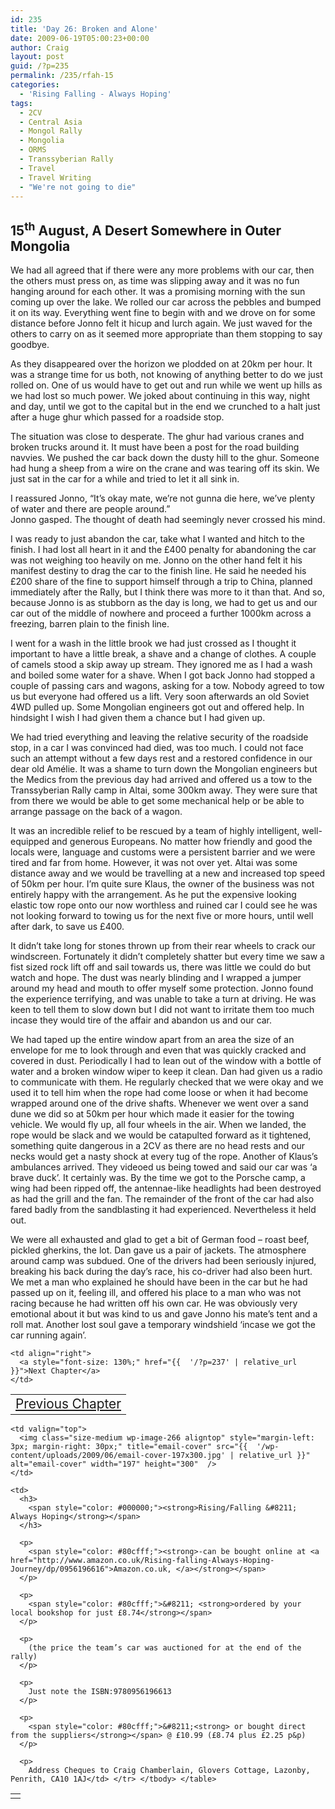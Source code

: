 ```yaml
---
id: 235
title: 'Day 26: Broken and Alone'
date: 2009-06-19T05:00:23+00:00
author: Craig
layout: post
guid: /?p=235
permalink: /235/rfah-15
categories:
  - 'Rising Falling - Always Hoping'
tags:
  - 2CV
  - Central Asia
  - Mongol Rally
  - Mongolia
  - ORMS
  - Transsyberian Rally
  - Travel
  - Travel Writing
  - "We're not going to die"
---
```

## 15<sup>th</sup> August, A Desert Somewhere in Outer Mongolia

We had all agreed that if there were any more problems with our car, then the others must press on, as time was slipping away and it was no fun hanging around for each other. It was a promising morning with the sun coming up over the lake. We rolled our car across the pebbles and bumped it on its way. Everything went fine to begin with and we drove on for some distance before Jonno felt it hicup and lurch again. We just waved for the others to carry on as it seemed more appropriate than them stopping to say goodbye. 

As they disappeared over the horizon we plodded on at 20km per hour. It was a strange time for us both, not knowing of anything better to do we just rolled on. One of us would have to get out and run while we went up hills as we had lost so much power. We joked about continuing in this way, night and day, until we got to the capital but in the end we crunched to a halt just after a huge ghur which passed for a roadside stop.

The situation was close to desperate. The ghur had various cranes and broken trucks around it. It must have been a post for the road building navvies. We pushed the car back down the dusty hill to the ghur. Someone had hung a sheep from a wire on the crane and was tearing off its skin. We just sat in the car for a while and tried to let it all sink in. 

I reassured Jonno, “It’s okay mate, we’re not gunna die here, we’ve plenty of water and there are people around.”  
Jonno gasped. The thought of death had seemingly never crossed his mind.

I was ready to just abandon the car, take what I wanted and hitch to the finish. I had lost all heart in it and the £400 penalty for abandoning the car was not weighing too heavily on me. Jonno on the other hand felt it his manifest destiny to drag the car to the finish line. He said he needed his £200 share of the fine to support himself through a trip to China, planned immediately after the Rally, but I think there was more to it than that. And so, because Jonno is as stubborn as the day is long, we had to get us and our car out of the middle of nowhere and proceed a further 1000km across a freezing, barren plain to the finish line.

I went for a wash in the little brook we had just crossed as I thought it important to have a little break, a shave and a change of clothes. A couple of camels stood a skip away up stream. They ignored me as I had a wash and boiled some water for a shave. When I got back Jonno had stopped a couple of passing cars and wagons, asking for a tow. Nobody agreed to tow us but everyone had offered us a lift. Very soon afterwards an old Soviet 4WD pulled up. Some Mongolian engineers got out and offered help. In hindsight I wish I had given them a chance but I had given up.

We had tried everything and leaving the relative security of the roadside stop, in a car I was convinced had died, was too much. I could not face such an attempt without a few days rest and a restored confidence in our dear old Amélie. It was a shame to turn down the Mongolian engineers but the Medics from the previous day had arrived and offered us a tow to the Transsyberian Rally camp in Altai, some 300km away. They were sure that from there we would be able to get some mechanical help or be able to arrange passage on the back of a wagon. 

It was an incredible relief to be rescued by a team of highly intelligent, well-equipped and generous Europeans. No matter how friendly and good the locals were, language and customs were a persistent barrier and we were tired and far from home. However, it was not over yet. Altai was some distance away and we would be travelling at a new and increased top speed of 50km per hour. I’m quite sure Klaus, the owner of the business was not entirely happy with the arrangement. As he put the expensive looking elastic tow rope onto our now worthless and ruined car I could see he was not looking forward to towing us for the next five or more hours, until well after dark, to save us £400. 

It didn’t take long for stones thrown up from their rear wheels to crack our windscreen. Fortunately it didn’t completely shatter but every time we saw a fist sized rock lift off and sail towards us, there was little we could do but watch and hope. The dust was nearly blinding and I wrapped a jumper around my head and mouth to offer myself some protection. Jonno found the experience terrifying, and was unable to take a turn at driving. He was keen to tell them to slow down but I did not want to irritate them too much incase they would tire of the affair and abandon us and our car.

We had taped up the entire window apart from an area the size of an envelope for me to look through and even that was quickly cracked and covered in dust. Periodically I had to lean out of the window with a bottle of water and a broken window wiper to keep it clean. Dan had given us a radio to communicate with them. He regularly checked that we were okay and we used it to tell him when the rope had come loose or when it had become wrapped around one of the drive shafts. Whenever we went over a sand dune we did so at 50km per hour which made it easier for the towing vehicle. We would fly up, all four wheels in the air. When we landed, the rope would be slack and we would be catapulted forward as it tightened, something quite dangerous in a 2CV as there are no head rests and our necks would get a nasty shock at every tug of the rope. Another of Klaus’s ambulances arrived. They videoed us being towed and said our car was ‘a brave duck’. It certainly was. By the time we got to the Porsche camp, a wing had been ripped off, the antennae-like headlights had been destroyed as had the grill and the fan. The remainder of the front of the car had also fared badly from the sandblasting it had experienced. Nevertheless it held out.

We were all exhausted and glad to get a bit of German food &#8211; roast beef, pickled gherkins, the lot. Dan gave us a pair of jackets. The atmosphere around camp was subdued. One of the drivers had been seriously injured, breaking his back during the day’s race, his co-driver had also been hurt. We met a man who explained he should have been in the car but he had passed up on it, feeling ill, and offered his place to a man who was not racing because he had written off his own car. He was obviously very emotional about it but was kind to us and gave Jonno his mate’s tent and a roll mat. Another lost soul gave a temporary windshield ‘incase we got the car running again’.

<table border="0" width="100%">
  <tr>
    <td align="left">
      <a style="font-size: 130%;" href="{{  '/?p=231' | relative_url }}">Previous Chapter</a>
    </td>
    
    <td align="right">
      <a style="font-size: 130%;" href="{{  '/?p=237' | relative_url }}">Next Chapter</a>
    </td>
  </tr>
</table>

<table border="0">
  <tr>
    <td>
    </td>
    
    <td valign="top">
      <img class="size-medium wp-image-266 aligntop" style="margin-left: 3px; margin-right: 30px;" title="email-cover" src="{{  '/wp-content/uploads/2009/06/email-cover-197x300.jpg' | relative_url }}" alt="email-cover" width="197" height="300"  />
    </td>
    
    <td>
      <h3>
        <span style="color: #000000;"><strong>Rising/Falling &#8211; Always Hoping</strong></span>
      </h3>
      
      <p>
        <span style="color: #80cfff;"><strong>-can be bought online at <a href="http://www.amazon.co.uk/Rising-falling-Always-Hoping-Journey/dp/0956196616">Amazon.co.uk, </a></strong></span>
      </p>
      
      <p>
        <span style="color: #80cfff;">&#8211; <strong>ordered by your local bookshop for just £8.74</strong></span>
      </p>
      
      <p>
        (the price the team’s car was auctioned for at the end of the rally)
      </p>
      
      <p>
        Just note the ISBN:9780956196613
      </p>
      
      <p>
        <span style="color: #80cfff;">&#8211;<strong> or bought direct from the suppliers</strong></span> @ £10.99 (£8.74 plus £2.25 p&p)
      </p>
      
      <p>
        Address Cheques to Craig Chamberlain, Glovers Cottage, Lazonby, Penrith, CA10 1AJ</td> </tr> </tbody> </table>
